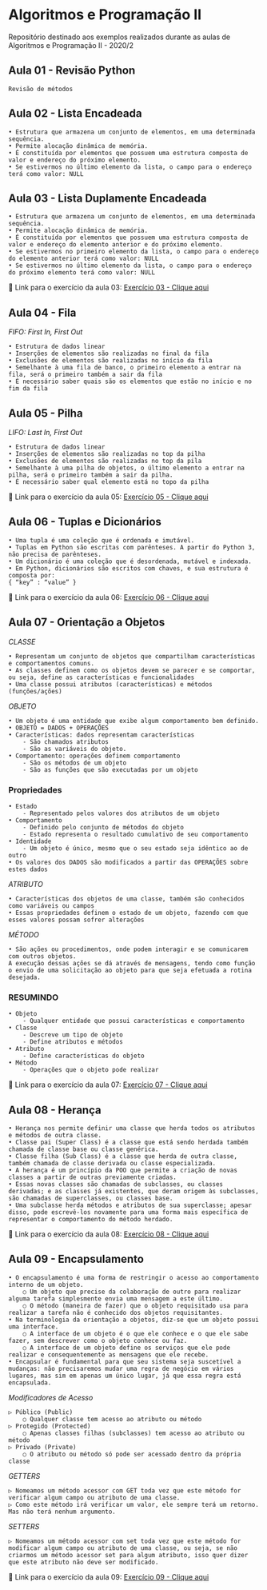 # Algoritmos e Programação II
Repositório destinado aos exemplos realizados durante as aulas de Algoritmos e Programação II - 2020/2
## Aula 01 - Revisão Python
	Revisão de métodos
## Aula 02 - Lista Encadeada 
	• Estrutura que armazena um conjunto de elementos, em uma determinada sequência.
	• Permite alocação dinâmica de memória.
	• É constituída por elementos que possuem uma estrutura composta de valor e endereço do próximo elemento.
	• Se estivermos no último elemento da lista, o campo para o endereço terá como valor: NULL
## Aula 03 - Lista Duplamente Encadeada
	• Estrutura que armazena um conjunto de elementos, em uma determinada sequência.
	• Permite alocação dinâmica de memória.
	• É constituída por elementos que possuem uma estrutura composta de valor e endereço do elemento anterior e do próximo elemento.
	• Se estivermos no primeiro elemento da lista, o campo para o endereço do elemento anterior terá como valor: NULL
	• Se estivermos no último elemento da lista, o campo para o endereço do próximo elemento terá como valor: NULL
🎯 Link para o exercício da aula 03: [Exercício 03 - Clique aqui](https://github.com/lauraromerosantos/Exercicio03_Algoritmos_Programacao_II) 
## Aula 04 - Fila

_FIFO: First In, First Out_

	• Estrutura de dados linear
	• Inserções de elementos são realizadas no final da fila
	• Exclusões de elementos são realizadas no início da fila
	• Semelhante à uma fila de banco, o primeiro elemento a entrar na fila, será o primeiro também a sair da fila
	• É necessário saber quais são os elementos que estão no início e no fim da fila
        
## Aula 05 - Pilha

_LIFO: Last In, First Out_

    • Estrutura de dados linear
    • Inserções de elementos são realizadas no top da pilha
    • Exclusões de elementos são realizadas no top da pila
    • Semelhante à uma pilha de objetos, o último elemento a entrar na pilha, será o primeiro também a sair da pilha.
    • É necessário saber qual elemento está no topo da pilha
🎯 Link para o exercício da aula 05: [Exercício 05 - Clique aqui](https://github.com/lauraromerosantos/Exercicio05_Algoritmos_Programacao_II) 

## Aula 06 - Tuplas e Dicionários

	• Uma tupla é uma coleção que é ordenada e imutável.
	• Tuplas em Python são escritas com parênteses. A partir do Python 3, não precisa de parênteses.
	• Um dicionário é uma coleção que é desordenada, mutável e indexada.
	• Em Python, dicionários são escritos com chaves, e sua estrutura é composta por:
	{ “key” : “value” }
🎯 Link para o exercício da aula 06: [Exercício 06 - Clique aqui](https://github.com/lauraromerosantos/Exercicio06_Algoritmos_Programacao_II) 

## Aula 07 - Orientação a Objetos

_CLASSE_

	• Representam um conjunto de objetos que compartilham características e comportamentos comuns.
	• As classes definem como os objetos devem se parecer e se comportar, ou seja, define as características e funcionalidades
	• Uma classe possui atributos (características) e métodos (funções/ações)

_OBJETO_

	• Um objeto é uma entidade que exibe algum comportamento bem definido.
	• OBJETO = DADOS + OPERAÇÕES
	• Características: dados representam características
		- São chamados atributos
		- São as variáveis do objeto.
	• Comportamento: operações definem comportamento
		- São os métodos de um objeto
		- São as funções que são executadas por um objeto
		
### Propriedades
	• Estado
		- Representado pelos valores dos atributos de um objeto
	• Comportamento
		- Definido pelo conjunto de métodos do objeto
		- Estado representa o resultado cumulativo de seu comportamento
	• Identidade
		- Um objeto é único, mesmo que o seu estado seja idêntico ao de outro
	• Os valores dos DADOS são modificados a partir das OPERAÇÕES sobre estes dados 
	
_ATRIBUTO_

	• Características dos objetos de uma classe, também são conhecidos como variáveis ou campos
	• Essas propriedades definem o estado de um objeto, fazendo com que esses valores possam sofrer alterações

_MÉTODO_

	• São ações ou procedimentos, onde podem interagir e se comunicarem com outros objetos. 
	A execução dessas ações se dá através de mensagens, tendo como função o envio de uma solicitação ao objeto para que seja efetuada a rotina desejada.
	
### RESUMINDO

	• Objeto
		- Qualquer entidade que possui características e comportamento
	• Classe
		- Descreve um tipo de objeto
		- Define atributos e métodos
	• Atributo
		- Define características do objeto
	• Método
		- Operações que o objeto pode realizar 
		
🎯 Link para o exercício da aula 07: [Exercício 07 - Clique aqui](https://github.com/lauraromerosantos/Exercicio07_Algoritmos_Programacao_II)

## Aula 08 - Herança
	• Herança nos permite definir uma classe que herda todos os atributos e métodos de outra classe.
	• Classe pai (Super Class) é a classe que está sendo herdada também chamada de classe base ou classe genérica.
	• Classe filha (Sub Class) é a classe que herda de outra classe, também chamada de classe derivada ou classe especializada.
	• A herança é um princípio da POO que permite a criação de novas classes a partir de outras previamente criadas.
	• Essas novas classes são chamadas de subclasses, ou classes derivadas; e as classes já existentes, que deram origem às subclasses, são chamadas de superclasses, ou classes base.
	• Uma subclasse herda métodos e atributos de sua superclasse; apesar disso, pode escrevê-los novamente para uma forma mais específica de representar o comportamento do método herdado.
	
🎯 Link para o exercício da aula 08: [Exercício 08 - Clique aqui](https://github.com/lauraromerosantos/Exercicio08_Algoritmos_Programacao_II)

## Aula 09 - Encapsulamento
	• O encapsulamento é uma forma de restringir o acesso ao comportamento interno de um objeto. 
		○ Um objeto que precise da colaboração de outro para realizar alguma tarefa simplesmente envia uma mensagem a este último.
		○ O método (maneira de fazer) que o objeto requisitado usa para realizar a tarefa não é conhecido dos objetos requisitantes.
	• Na terminologia da orientação a objetos, diz-se que um objeto possui uma interface.
		○ A interface de um objeto é o que ele conhece e o que ele sabe fazer, sem descrever como o objeto conhece ou faz.
		○ A interface de um objeto define os serviços que ele pode realizar e consequentemente as mensagens que ele recebe.
	• Encapsular é fundamental para que seu sistema seja suscetível a mudanças: não precisaremos mudar uma regra de negócio em vários lugares, mas sim em apenas um único lugar, já que essa regra está encapsulada.
	
_Modificadores de Acesso_

	▷ Público (Public)
		○ Qualquer classe tem acesso ao atributo ou método
	▷ Protegido (Protected)
		○ Apenas classes filhas (subclasses) tem acesso ao atributo ou método
	▷ Privado (Private)
		○ O atributo ou método só pode ser acessado dentro da própria classe
_GETTERS_

	▷ Nomeamos um método acessor com GET toda vez que este método for verificar algum campo ou atributo de uma classe.
	▷ Como este método irá verificar um valor, ele sempre terá um retorno. Mas não terá nenhum argumento.

_SETTERS_

	▷ Nomeamos um método acessor com set toda vez que este método for modificar algum campo ou atributo de uma classe, ou seja, se não criarmos um método acessor set para algum atributo, isso quer dizer que este atributo não deve ser modificado.

🎯 Link para o exercício da aula 09: [Exercício 09 - Clique aqui](https://github.com/lauraromerosantos/Exercicio09_Algoritmos_Programacao_II)
